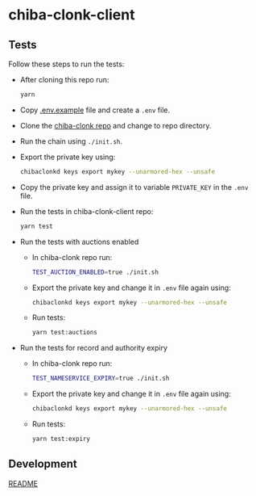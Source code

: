 # chiba-clonk-client

## Tests

Follow these steps to run the tests:

- After cloning this repo run:

  ```bash
  yarn
  ```

- Copy [.env.example](./.env.example) file and create a `.env` file.

- Clone the [chiba-clonk repo](https://github.com/vulcanize/chiba-clonk) and change to repo directory.

- Run the chain using `./init.sh`.

- Export the private key using:

  ```bash
  chibaclonkd keys export mykey --unarmored-hex --unsafe
  ```

- Copy the private key and assign it to variable `PRIVATE_KEY` in the `.env` file.

- Run the tests in chiba-clonk-client repo:

  ```bash
  yarn test
  ```

- Run the tests with auctions enabled

  - In chiba-clonk repo run:

    ```bash
    TEST_AUCTION_ENABLED=true ./init.sh
    ```

  - Export the private key and change it in `.env` file again using:

    ```bash
    chibaclonkd keys export mykey --unarmored-hex --unsafe
    ```

  - Run tests:

    ```bash
    yarn test:auctions
    ```

- Run the tests for record and authority expiry

  - In chiba-clonk repo run:

    ```bash
    TEST_NAMESERVICE_EXPIRY=true ./init.sh
    ```

  - Export the private key and change it in `.env` file again using:

    ```bash
    chibaclonkd keys export mykey --unarmored-hex --unsafe
    ```

  - Run tests:

    ```bash
    yarn test:expiry
    ```

## Development

[README](./DEVELOPMENT.md)
